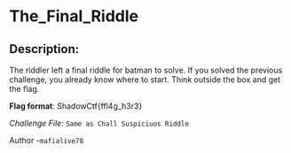 
# The_Final_Riddle
## Description:
The riddler left a final riddle for batman to solve. If you solved the previous challenge, you already know where to start. Think outside the box and get the flag. 

**Flag format**: ShadowCtf{ffl4g_h3r3}

*Challenge File:* `Same as Chall Suspiciuos Riddle`

Author -`mafialive78`

